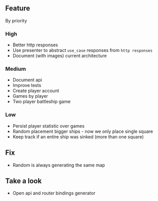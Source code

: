 ## Feature
By priority

### High
* Better http responses
* Use presenter to abstract `use_case` responses from `http responses`
* Document (with images) current architecture

### Medium
* Document api
* Improve tests
* Create player account
* Games by player
* Two player battleship game

### Low
* Persist player statistic over games
* Random placement bigger ships - now we only place single square
* Keep track if an entire ship was sinked (more than one square)

## Fix
* Random is always generating the same map

## Take a look
* Open api and router bindings generator